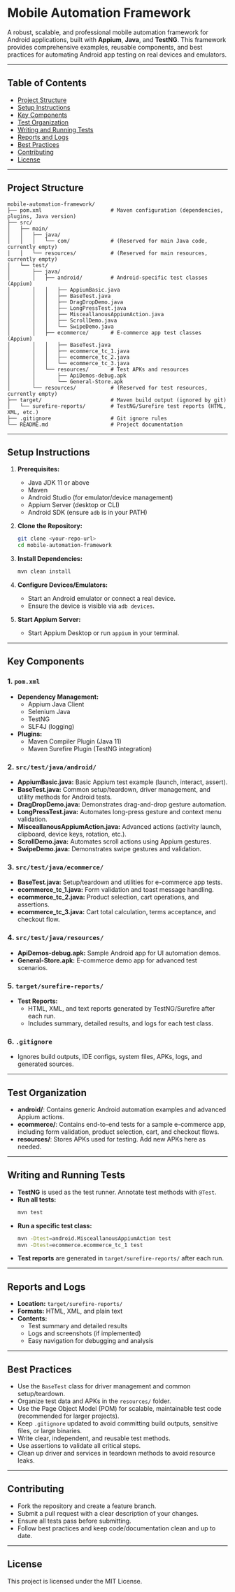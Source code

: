 # Mobile Automation Framework

A robust, scalable, and professional mobile automation framework for Android applications, built with **Appium**, **Java**, and **TestNG**. This framework provides comprehensive examples, reusable components, and best practices for automating Android app testing on real devices and emulators.

---

## Table of Contents
- [Project Structure](#project-structure)
- [Setup Instructions](#setup-instructions)
- [Key Components](#key-components)
- [Test Organization](#test-organization)
- [Writing and Running Tests](#writing-and-running-tests)
- [Reports and Logs](#reports-and-logs)
- [Best Practices](#best-practices)
- [Contributing](#contributing)
- [License](#license)

---

## Project Structure

```
mobile-automation-framework/
├── pom.xml                      # Maven configuration (dependencies, plugins, Java version)
├── src/
│   ├── main/
│   │   ├── java/
│   │   │   └── com/             # (Reserved for main Java code, currently empty)
│   │   └── resources/           # (Reserved for main resources, currently empty)
│   └── test/
│       ├── java/
│       │   ├── android/         # Android-specific test classes (Appium)
│       │   │   ├── AppiumBasic.java
│       │   │   ├── BaseTest.java
│       │   │   ├── DragDropDemo.java
│       │   │   ├── LongPressTest.java
│       │   │   ├── MisceallanousAppiumAction.java
│       │   │   ├── ScrollDemo.java
│       │   │   └── SwipeDemo.java
│       │   ├── ecommerce/       # E-commerce app test classes (Appium)
│       │   │   ├── BaseTest.java
│       │   │   ├── ecommerce_tc_1.java
│       │   │   ├── ecommerce_tc_2.java
│       │   │   └── ecommerce_tc_3.java
│       │   └── resources/       # Test APKs and resources
│       │       ├── ApiDemos-debug.apk
│       │       └── General-Store.apk
│       └── resources/           # (Reserved for test resources, currently empty)
├── target/                      # Maven build output (ignored by git)
│   └── surefire-reports/        # TestNG/Surefire test reports (HTML, XML, etc.)
├── .gitignore                   # Git ignore rules
└── README.md                    # Project documentation
```

---

## Setup Instructions

1. **Prerequisites:**
   - Java JDK 11 or above
   - Maven
   - Android Studio (for emulator/device management)
   - Appium Server (desktop or CLI)
   - Android SDK (ensure `adb` is in your PATH)

2. **Clone the Repository:**
   ```sh
   git clone <your-repo-url>
   cd mobile-automation-framework
   ```

3. **Install Dependencies:**
   ```sh
   mvn clean install
   ```

4. **Configure Devices/Emulators:**
   - Start an Android emulator or connect a real device.
   - Ensure the device is visible via `adb devices`.

5. **Start Appium Server:**
   - Start Appium Desktop or run `appium` in your terminal.

---

## Key Components

### 1. `pom.xml`
- **Dependency Management:**
  - Appium Java Client
  - Selenium Java
  - TestNG
  - SLF4J (logging)
- **Plugins:**
  - Maven Compiler Plugin (Java 11)
  - Maven Surefire Plugin (TestNG integration)

### 2. `src/test/java/android/`
- **AppiumBasic.java:** Basic Appium test example (launch, interact, assert).
- **BaseTest.java:** Common setup/teardown, driver management, and utility methods for Android tests.
- **DragDropDemo.java:** Demonstrates drag-and-drop gesture automation.
- **LongPressTest.java:** Automates long-press gesture and context menu validation.
- **MisceallanousAppiumAction.java:** Advanced actions (activity launch, clipboard, device keys, rotation, etc.).
- **ScrollDemo.java:** Automates scroll actions using Appium gestures.
- **SwipeDemo.java:** Demonstrates swipe gestures and validation.

### 3. `src/test/java/ecommerce/`
- **BaseTest.java:** Setup/teardown and utilities for e-commerce app tests.
- **ecommerce_tc_1.java:** Form validation and toast message handling.
- **ecommerce_tc_2.java:** Product selection, cart operations, and assertions.
- **ecommerce_tc_3.java:** Cart total calculation, terms acceptance, and checkout flow.

### 4. `src/test/java/resources/`
- **ApiDemos-debug.apk:** Sample Android app for UI automation demos.
- **General-Store.apk:** E-commerce demo app for advanced test scenarios.

### 5. `target/surefire-reports/`
- **Test Reports:**
  - HTML, XML, and text reports generated by TestNG/Surefire after each run.
  - Includes summary, detailed results, and logs for each test class.

### 6. `.gitignore`
- Ignores build outputs, IDE configs, system files, APKs, logs, and generated sources.

---

## Test Organization

- **android/**: Contains generic Android automation examples and advanced Appium actions.
- **ecommerce/**: Contains end-to-end tests for a sample e-commerce app, including form validation, product selection, cart, and checkout flows.
- **resources/**: Stores APKs used for testing. Add new APKs here as needed.

---

## Writing and Running Tests

- **TestNG** is used as the test runner. Annotate test methods with `@Test`.
- **Run all tests:**
  ```sh
  mvn test
  ```
- **Run a specific test class:**
  ```sh
  mvn -Dtest=android.MisceallanousAppiumAction test
  mvn -Dtest=ecommerce.ecommerce_tc_1 test
  ```
- **Test reports** are generated in `target/surefire-reports/` after each run.

---

## Reports and Logs

- **Location:** `target/surefire-reports/`
- **Formats:** HTML, XML, and plain text
- **Contents:**
  - Test summary and detailed results
  - Logs and screenshots (if implemented)
  - Easy navigation for debugging and analysis

---

## Best Practices
- Use the `BaseTest` class for driver management and common setup/teardown.
- Organize test data and APKs in the `resources/` folder.
- Use the Page Object Model (POM) for scalable, maintainable test code (recommended for larger projects).
- Keep `.gitignore` updated to avoid committing build outputs, sensitive files, or large binaries.
- Write clear, independent, and reusable test methods.
- Use assertions to validate all critical steps.
- Clean up driver and services in teardown methods to avoid resource leaks.

---

## Contributing
- Fork the repository and create a feature branch.
- Submit a pull request with a clear description of your changes.
- Ensure all tests pass before submitting.
- Follow best practices and keep code/documentation clean and up to date.

---

## License

This project is licensed under the MIT License. 